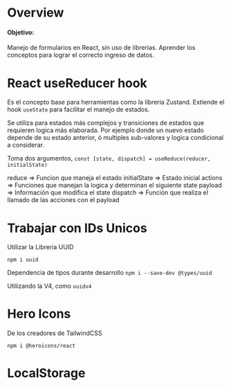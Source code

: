 # Overview

#### Objetivo:
Manejo de formularios en React, sin uso de librerias.
Aprender los conceptos para lograr el correcto ingreso de datos.

# React useReducer hook

Es el concepto base para herramientas como la libreria Zustand.
Extiende el hook `useState` para facilitar el manejo de estados.

Se utiliza para estados más complejos y transiciones de estados que requieren logica más elaborada. Por ejemplo donde un nuevo estado depende de su estado anterior, ó multiples sub-valores y logica condicional a considerar.

Toma dos argumentos, `const [state, dispatch] = useReduce(reducer, initialState)`

reduce => Funcion que maneja el estado
initialState => Estado inicial 
actions => Funciones que manejan la logica y determinan el siguiente state
payload => Información que modifica el state
dispatch => Función que realiza el llamado de las acciones con el payload

# Trabajar con IDs Unicos

Utilizar la Libreria UUID

`npm i uuid`

Dependencia de tipos durante desarrollo
`npm i --save-dev @types/uuid`

Utilizando la V4, como `uuidv4`

# Hero Icons
De los creadores de TailwindCSS

`npm i @heroicons/react`

# LocalStorage